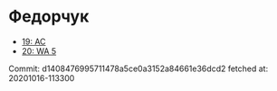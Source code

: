 # Федорчук
- [19: AC](19.md)
- [20: WA 5](20.md)

Commit: d1408476995711478a5ce0a3152a84661e36dcd2
 fetched at: 20201016-113300

